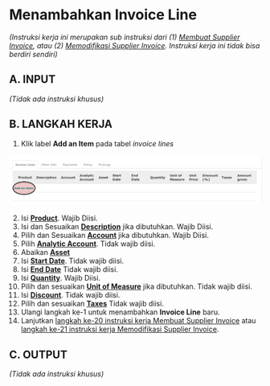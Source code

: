 # Menambahkan Invoice Line

*(Instruksi kerja ini merupakan sub instruksi dari (1) [Membuat Supplier Invoice](./membuat-manual.md), atau (2) [Memodifikasi Supplier Invoice](./modifikasi.md). Instruksi kerja ini tidak bisa berdiri sendiri)*

## A. INPUT

*(Tidak ada instruksi khusus)*

## B. LANGKAH KERJA

1. Klik label **Add an Item** pada tabel *invoice lines*

![](../../img/supplier-invoice/tombol-add-item.png)


2. Isi **[Product](./penjelasan.md#field-product)**. Wajib Diisi.
3. Isi dan Sesuaikan **[Description](./penjelasan.md#field-description)** jika dibutuhkan. Wajib Diisi.
4. Pilih dan Sesuaikan **[Account](./penjelasan.md#field-account-line)** jika dibutuhkan. Wajib Diisi.
5. Pilih **[Analytic Account](./penjelasan.md#field-aa)**. Tidak wajib diisi.
6. Abaikan **[Asset](./penjelasan.md#field-asset)**
7. Isi **[Start Date](./penjelasan.md#field-start-date)**. Tidak wajib diisi.
8. Isi **[End Date](./penjelasan.md#field-end-date)** Tidak wajib diisi.
9. Isi **[Quantity](./penjelasan.md#field-qty)**. Wajib Diisi.
10. Pilih dan sesuaikan **[Unit of Measure](./penjelasan.md#field-uom)** jika dibutuhkan. Tidak wajib diisi.
11. Isi **[Discount](./penjelasan.md#field-discount)**. Tidak wajib diisi.
12. Pilih dan sesuaikan **[Taxes](./penjelasan.md#field-taxes)** Tidak wajib diisi.
13. Ulangi langkah ke-1 untuk menambahkan **Invoice Line** baru.
14. Lanjutkan [langkah ke-20 instruksi kerja Membuat Supplier Invoice](./membuat-manual.md#l20) atau [langkah ke-21 instruksi kerja Memodifikasi Supplier Invoice](./modifikasi.md#l21).

## C. OUTPUT

*(Tidak ada instruksi khusus)*
